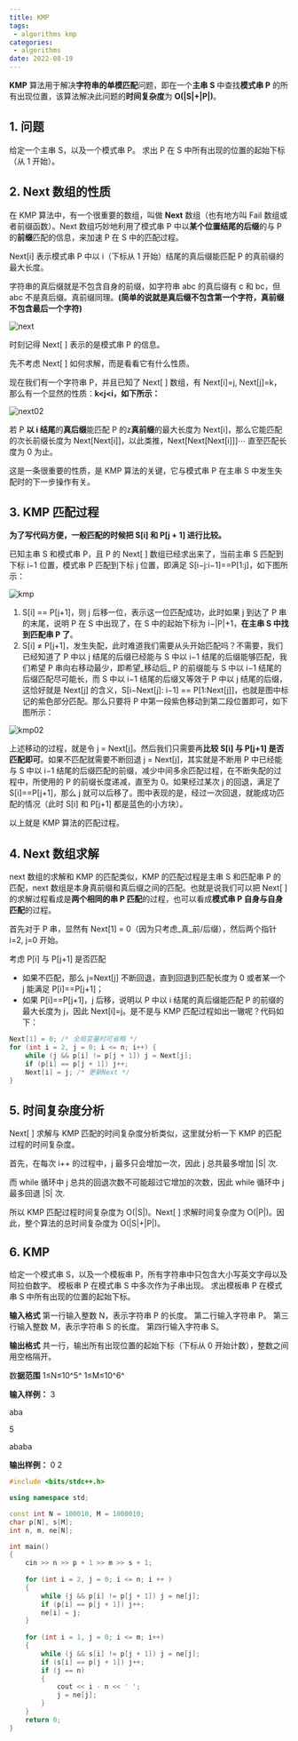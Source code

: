 ```yaml
---
title: KMP
tags:
 - algorithms kmp
categories:
 - algorithms
date: 2022-08-19
---
```




**KMP** 算法用于解决**字符串的单模匹配**问题，即在一个**主串 S** 中查找**模式串 P** 的所有出现位置，该算法解决此问题的**时间复杂度**为 **O(|S|+|P|)**。



## 1. 问题
给定一个主串 S，以及一个模式串 P。
求出 P 在 S 中所有出现的位置的起始下标（从 1 开始）。



## 2. Next 数组的性质
在 KMP 算法中，有一个很重要的数组，叫做 **Next** 数组（也有地方叫 Fail 数组或者前缀函数）。Next 数组巧妙地利用了模式串 P 中以**某个位置结尾的后缀**的与 P 的**前缀**匹配的信息，来加速 P 在 S 中的匹配过程。



Next[i] 表示模式串 P 中以 i（下标从 1 开始）结尾的真后缀能匹配 P 的真前缀的最大长度。



字符串的真后缀就是不包含自身的前缀，如字符串 abc 的真后缀有 c 和 bc，但 abc 不是真后缀。真前缀同理。**(简单的说就是真后缀不包含第一个字符，真前缀不包含最后一个字符)**



![next](./kmp/next.png)



时刻记得 Next[ ] 表示的是模式串 P 的信息。



先不考虑 Next[ ] 如何求解，而是看看它有什么性质。



现在我们有一个字符串 P，并且已知了 Next[ ] 数组，有 Next[i]=j, Next[j]=k，那么有一个显然的性质：**k<j<i，如下所示：**



![next02](./kmp/next02.png)



若 P **以 i 结尾**的**真后缀**能匹配 P 的z**真前缀**的最大长度为 Next[i]，那么它能匹配的次长前缀长度为 Next[Next[i]]，以此类推，Next[Next[Next[i]]]⋯ 直至匹配长度为 0 为止。



这是一条很重要的性质，是 KMP 算法的关键，它与模式串 P 在主串 S 中发生失配时的下一步操作有关。



## 3. KMP 匹配过程
**为了写代码方便，一般匹配的时候把 S[i] 和 P[j + 1] 进行比较。**



已知主串 S 和模式串 P，且 P 的 Next[ ] 数组已经求出来了，当前主串 S 匹配到下标 i−1 位置，模式串 P 匹配到下标 j 位置，即满足 S[i−j:i−1]==P[1:j]，如下图所示：

![kmp](./kmp/kmp.png)



1. S[i] == P[j+1]，则 j 后移一位，表示这一位匹配成功，此时如果 j 到达了 P 串的末尾，说明 P 在 S 中出现了，在 S 中的起始下标为 i−|P|+1，**在主串 S 中找到匹配串 P 了**。
1. S[i] ≠ P[j+1]，发生失配，此时难道我们需要从头开始匹配吗？不需要，我们已经知道了 P 中以 j 结尾的后缀已经能与 S 中以 i−1 结尾的后缀能够匹配，我们希望 P 串向右移动最少，即希望_移动后_ P 的前缀能与 S 中以 i−1 结尾的后缀匹配尽可能长，而 S 中以 i−1 结尾的后缀又等效于 P 中以 j 结尾的后缀，这恰好就是 Next[j] 的含义，S[i−Next[j]: i−1] == P[1:Next[j]]，也就是图中标记的紫色部分匹配。那么只要将 P 中第一段紫色移动到第二段位置即可，如下图所示：

![kmp02](./kmp/kmp02.png)



上述移动的过程，就是令 j = Next[j]。然后我们只需要再**比较 S[i] 与 P[j+1] 是否匹配即可**。如果不匹配就需要不断回退 j = Next[j]，其实就是不断用 P 中已经能与 S 中以 i−1 结尾的后缀匹配的前缀，减少中间多余匹配过程，在不断失配的过程中，所使用的 P 的前缀长度递减，直至为 0。如果经过某次 j 的回退，满足了 S[i]==P[j+1]，那么 j 就可以后移了。图中表现的是，经过一次回退，就能成功匹配的情况（此时 S[i] 和 P[j+1] 都是蓝色的小方块）。



以上就是 KMP 算法的匹配过程。




## 4. Next 数组求解
next 数组的求解和 KMP 的匹配类似，KMP 的匹配过程是主串 S 和匹配串 P 的匹配，next 数组是本身真前缀和真后缀之间的匹配。也就是说我们可以把 Next[ ] 的求解过程看成是**两个相同的串 P 匹配**的过程，也可以看成**模式串 P 自身与自身匹配**的过程。



首先对于 P 串，显然有 Next[1] = 0（因为只考虑_真_前/后缀），然后两个指针 i=2, j=0 开始。



考虑 P[i] 与 P[j+1] 是否匹配

- 如果不匹配，那么 j=Next[j] 不断回退，直到回退到匹配长度为 0 或者某一个 j 能满足 P[i]==P[j+1]；
- 如果 P[i]==P[j+1]，j 后移，说明以 P 中以 i 结尾的真后缀能匹配 P 的前缀的最大长度为 j，因此 Next[i]=j。是不是与 KMP 匹配过程如出一辙呢？代码如下：



```cpp
Next[1] = 0; /* 全局变量时可省略 */
for (int i = 2, j = 0; i <= n; i++) {
    while (j && p[i] != p[j + 1]) j = Next[j];
    if (p[i] == p[j + 1]) j++;
    Next[i] = j; /* 更新Next */
}
```



## 5. 时间复杂度分析

Next[ ] 求解与 KMP 匹配的时间复杂度分析类似，这里就分析一下 KMP 的匹配过程的时间复杂度。



首先，在每次 i++ 的过程中，j 最多只会增加一次，因此 j 总共最多增加 |S| 次.



而 while 循环中 j 总共的回退次数不可能超过它增加的次数，因此 while 循环中 j 最多回退 |S| 次.



所以 KMP 匹配过程时间复杂度为 O(|S|)。Next[ ] 求解时间复杂度为 O(|P|)。因此，整个算法的总时间复杂度为 O(|S|+|P|)。



## 6. KMP
给定一个模式串 S，以及一个模板串 P，所有字符串中只包含大小写英文字母以及阿拉伯数字。
模板串 P 在模式串 S 中多次作为子串出现。
求出模板串 P 在模式串 S 中所有出现的位置的起始下标。



**输入格式**
第一行输入整数 N，表示字符串 P 的长度。
第二行输入字符串 P。
第三行输入整数 M，表示字符串 S 的长度。
第四行输入字符串 S。



**输出格式**
共一行，输出所有出现位置的起始下标（下标从 0 开始计数），整数之间用空格隔开。



数**据范围**
1≤N≤10^5^
1≤M≤10^6^



**输入样例：**
3

aba 

5 

ababa 



**输出样例：**
0 2



```cpp
#include <bits/stdc++.h>

using namespace std;

const int N = 100010, M = 1000010;
char p[N], s[M];
int n, m, ne[N];

int main()
{
    cin >> n >> p + 1 >> m >> s + 1;
    
    for (int i = 2, j = 0; i <= n; i ++ )
    {
        while (j && p[i] != p[j + 1]) j = ne[j];
        if (p[i] == p[j + 1]) j++;
        ne[i] = j;
    }
    
    for (int i = 1, j = 0; i <= m; i++)
    {
        while (j && s[i] != p[j + 1]) j = ne[j];
        if (s[i] == p[j + 1]) j++;
        if (j == n)
        {
            cout << i - n << ' ';
            j = ne[j];
        }
    }
    return 0;
}
```
